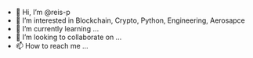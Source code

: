 - 👋 Hi, I’m @reis-p
- 👀 I’m interested in Blockchain, Crypto, Python, Engineering, Aerosapce
- 🌱 I’m currently learning ...
- 💞️ I’m looking to collaborate on ...
- 📫 How to reach me ...

<!---
reis-p/reis-p is a ✨ special ✨ repository because its `README.md` (this file) appears on your GitHub profile.
You can click the Preview link to take a look at your changes.
--->
